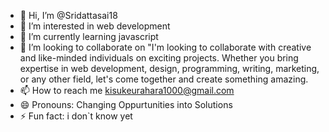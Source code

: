 - 👋 Hi, I’m @Sridattasai18
- 👀 I’m interested in web development
- 🌱 I’m currently learning javascript
- 💞️ I’m looking to collaborate on "I'm looking to collaborate with creative and like-minded individuals on exciting projects. Whether you bring expertise in web development, design, programming, writing, marketing, or any other field, let's come together and create something amazing.
- 📫 How to reach me kisukeurahara1000@gmail.com
- 😄 Pronouns: Changing Oppurtunities into Solutions
- ⚡ Fun fact: i don`t know yet

<!---
Sridattasai18/Sridattasai18 is a ✨ special ✨ repository because its `README.md` (this file) appears on your GitHub profile.
You can click the Preview link to take a look at your changes.
--->
